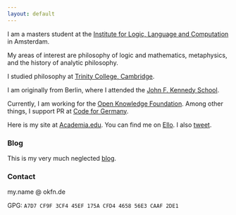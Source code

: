 ```yaml
---
layout: default
---
```

I am a masters student at the [Institute for Logic, Language and Computation](http://www.illc.uva.nl/) in Amsterdam.

My areas of interest are philosophy of logic and mathematics, metaphysics, and the history of analytic philosophy.

I studied philosophy at [Trinity College, Cambridge](http://www.trin.cam.ac.uk/).

I am originally from Berlin, where I attended the [John F. Kennedy School](http://jfks.de/).

Currently, I am working for the [Open Knowledge Foundation](http://okfn.de/). Among other things, I support PR at [Code for Germany](http://codefor.de/). 

Here is my site at [Academia.edu](https://amsterdam.academia.edu/EileenWagner/). You can find me on [Ello](https://ello.co/bumbleblue). I also [tweet](https://twitter.com/flapperleenie).

### Blog

This is my very much neglected [blog](https://flapperleenie.wordpress.com/).

### Contact

my.name @ okfn.de

GPG: `A7D7 CF9F 3CF4 45EF 175A CFD4 4658 56E3 CAAF 2DE1`